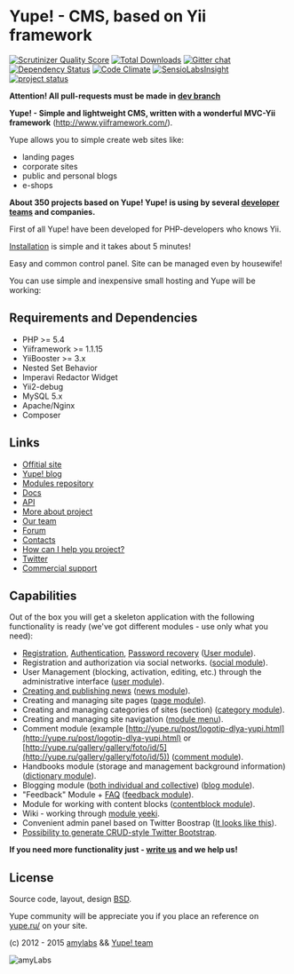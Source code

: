 Yupe! - CMS, based on Yii framework
==================================

[![Scrutinizer Quality Score](https://scrutinizer-ci.com/g/yupe/yupe/badges/quality-score.png?s=7530a908ed160af10407a051474a9064325510cc)](https://scrutinizer-ci.com/g/yupe/yupe/)
[![Total Downloads](https://poser.pugx.org/yupe/yupe/downloads.png)](https://packagist.org/packages/yupe/yupe)
[![Gitter chat](https://badges.gitter.im/yupe/yupe.png)](https://gitter.im/yupe/yupe)
[![Dependency Status](https://www.versioneye.com/user/projects/52fc8213ec1375edd50002b8/badge.png)](https://www.versioneye.com/user/projects/52fc8213ec1375edd50002b8)
[![Code Climate](https://codeclimate.com/github/yupe/yupe.png)](https://codeclimate.com/github/yupe/yupe)
[![SensioLabsInsight](https://insight.sensiolabs.com/projects/bc6a0620-0bc7-4bb8-9e80-02e586fd1b87/mini.png)](https://insight.sensiolabs.com/projects/bc6a0620-0bc7-4bb8-9e80-02e586fd1b87)
[![project status](http://stillmaintained.com/yupe/yupe.png)](http://stillmaintained.com/yupe/yupe)

**Attention! All pull-requests must be made in [dev branch](https://github.com/yupe/yupe/tree/dev)**

**Yupe! - Simple and lightweight CMS, written with a wonderful MVC-Yii framework** (http://www.yiiframework.com/).

Yupe allows you to simple create web sites like:

* landing pages
* corporate sites
* public and personal blogs
* e-shops

**About 350 projects based on Yupe! Yupe! is using by several [developer teams](http://yupe.ru/pages/friends) and companies.**

First of all Yupe! have been developed for PHP-developers who knows Yii.

[Installation](http://yupe.ru/docs/install.html) is simple and it takes about 5 minutes!

Easy and common control panel. Site can be managed even by housewife!

You can use simple and inexpensive small hosting and Yupe will be working:

Requirements and Dependencies
------------------------
* PHP >= 5.4
* Yiiframework >= 1.1.15
* YiiBooster >= 3.x
* Nested Set Behavior
* Imperavi Redactor Widget
* Yii2-debug
* MySQL 5.x
* Apaсhe/Nginx
* Composer

Links
------

* [Offitial site](http://yupe.ru/)
* [Yupe! blog](http://yupe.ru/blogs/yupe-mini-cms-yii)
* [Modules repository](https://github.com/yupe/yupe-ext)
* [Docs](http://yupe.ru/docs/index.html)
* [API](http://api.yupe.ru/)
* [More about project](http://yupe.ru/pages/about)
* [Our team](http://yupe.ru/docs/yupe/team.html)
* [Forum](http://yupe.ru/talk/)
* [Contacts](http://yupe.ru/contacts)
* [How can I help you project?](http://yupe.ru/docs/yupe/assistance.project.html)
* [Twitter](https://twitter.com/#!/YupeCms)
* [Commercial support](http://amylabs.ru/contact)

Capabilities
-----------

Out of the box you will get a skeleton application with the following functionality is ready
(we've got different modules - use only what you need):

* [Registration](http://yupe.ru/registration), [Authentication](http://yupe.ru/login), [Password recovery](http://yupe.ru/recovery) ([User module](https://github.com/yupe/yupe/tree/master/protected/modules/user)).
* Registration and authorization via social networks. ([social module](https://github.com/yupe/yupe/tree/master/protected/modules/social)).
* User Management (blocking, activation, editing, etc.) through the administrative interface ([user module](https://github.com/yupe/yupe/tree/master/protected/modules/user)).
* [Creating and publishing news](http://yupe.ru/story/ocherednoy-sayt-na-yupi) ([news module](https://github.com/yupe/yupe/tree/master/protected/modules/news)).
* Creating and managing site pages ([page module](https://github.com/yupe/yupe/tree/master/protected/modules/page)).
* Creating and managing categories of sites (section) ([category module](https://github.com/yupe/yupe/tree/master/protected/modules/category)).
* Creating and managing site navigation ([module menu](https://github.com/yupe/yupe/tree/master/protected/modules/menu)).
* Comment module (example [http://yupe.ru/post/logotip-dlya-yupi.html](http://yupe.ru/post/logotip-dlya-yupi.html) or [http://yupe.ru/gallery/gallery/foto/id/5](http://yupe.ru/gallery/gallery/foto/id/5)) ([comment module](https://github.com/yupe/yupe/tree/master/protected/modules/comment)).
* Handbooks module (storage and management background information) ([dictionary module](https://github.com/yupe/yupe/tree/master/protected/modules/dictionary)).
* Blogging module ([both individual and collective](http://yupe.ru/blog/yupe-mini-cms-yii)) ([blog module](https://github.com/yupe/yupe/tree/master/protected/modules/blog)).
* "Feedback" Module + [FAQ](http://yupe.ru/faq) ([feedback module](https://github.com/yupe/yupe/tree/master/protected/modules/feedback)).
* Module for working with content blocks ([contentblock module](https://github.com/yupe/yupe/tree/master/protected/modules/contentblock)).
* Wiki - working through [module yeeki](http://rmcreative.ru/blog/post/yeeki).
* Convenient admin panel based on Twitter Boostrap  ([It looks like this](http://yupe.ru/gallery/gallery/show/1)).
* [Possibility to generate CRUD-style Twitter Bootstrap](https://github.com/yupe/yupe/tree/master/protected/modules/yupe/extensions/yupe).

**If you need more functionality just - [write us](http://amylabs.ru/contact) and we help us!**

License
--------

Source code, layout, design [BSD](http://ru.wikipedia.org/wiki/%D0%9B%D0%B8%D1%86%D0%B5%D0%BD%D0%B7%D0%B8%D1%8F_BSD).

Yupe community will be appreciate you if you place an reference on [yupe.ru/](http://yupe.ru/) on your site.



(c) 2012 - 2015 [amylabs](http://amylabs.ru) && [Yupe! team](http://yupe.ru/)

![amyLabs](http://amylabs.ru/images/logo.png)
